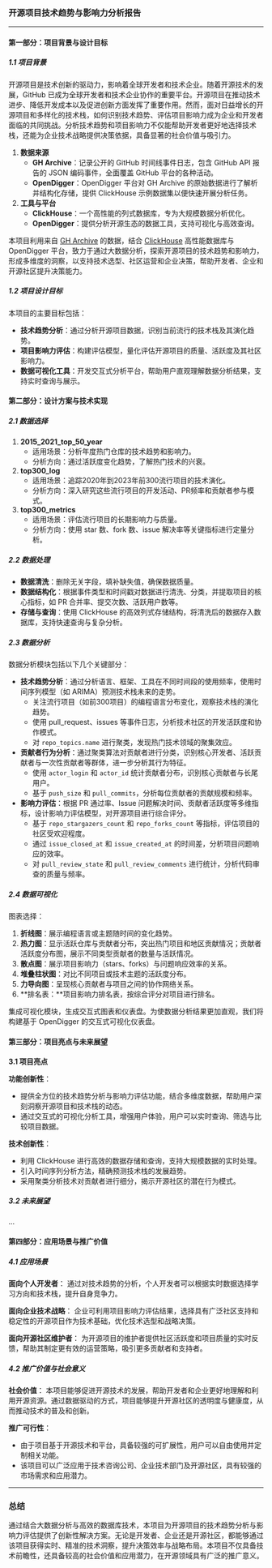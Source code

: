 ### **开源项目技术趋势与影响力分析报告**

------

#### **第一部分：项目背景与设计目标**

##### **1.1 项目背景**

开源项目是技术创新的驱动力，影响着全球开发者和技术企业。随着开源技术的发展，GitHub 已成为全球开发者和技术企业协作的重要平台。开源项目在推动技术进步、降低开发成本以及促进创新方面发挥了重要作用。然而，面对日益增长的开源项目和多样化的技术栈，如何识别技术趋势、评估项目影响力成为企业和开发者面临的共同挑战。分析技术趋势和项目影响力不仅能帮助开发者更好地选择技术栈，还能为企业技术战略提供决策依据，具备显著的社会价值与吸引力。

1. **数据来源**
   - **GH Archive**：记录公开的 GitHub 时间线事件日志，包含 GitHub API 报告的 JSON 编码事件，全面覆盖 GitHub 平台的各种活动。
   - **OpenDigger**：OpenDigger 平台对 GH Archive 的原始数据进行了解析并结构化存储，提供 ClickHouse 示例数据集以便快速开展分析任务。
2. **工具与平台**
   - **ClickHouse**：一个高性能的列式数据库，专为大规模数据分析优化。
   - **OpenDigger**：提供分析开源生态的数据工具，支持可视化与高效查询。

本项目利用来自 [GH Archive](https://www.gharchive.org/) 的数据，结合 [ClickHouse](https://clickhouse.tech/) 高性能数据库与 OpenDigger 平台，致力于通过大数据分析，探索开源项目的技术趋势和影响力，形成多维度的洞察，以支持技术选型、社区运营和企业决策，帮助开发者、企业和开源社区提升决策能力。



##### **1.2 项目设计目标**

本项目的主要目标包括：

- **技术趋势分析**：通过分析开源项目数据，识别当前流行的技术栈及其演化趋势。
- **项目影响力评估**：构建评估模型，量化评估开源项目的质量、活跃度及其社区影响力。
- **数据可视化工具**：开发交互式分析平台，帮助用户直观理解数据分析结果，支持实时查询与展示。





#### **第二部分：设计方案与技术实现**

##### **2.1 数据选择**

1. **2015_2021_top_50_year**
   - 适用场景：分析年度热门仓库的技术趋势和影响力。
   - 分析方向：通过活跃度变化趋势，了解热门技术的兴衰。
2. **top300_log**
   - 适用场景：追踪2020年到2023年前300流行项目的技术演化。
   - 分析方向：深入研究这些流行项目的开发活动、PR频率和贡献者参与模式。
3. **top300_metrics**
   - 适用场景：评估流行项目的长期影响力与质量。
   - 分析方向：使用 star 数、fork 数、issue 解决率等关键指标进行定量分析。

##### 2.2 数据**处理**

- **数据清洗**：删除无关字段，填补缺失值，确保数据质量。
- **数据结构化**：根据事件类型和时间戳对数据进行清洗、分类，并提取项目的核心指标，如 PR 合并率、提交次数、活跃用户数等。
- **存储与查询**：使用 ClickHouse 的高效列式存储结构，将清洗后的数据存入数据库，支持快速查询与复杂分析。

##### **2.3 数据分析**

数据分析模块包括以下几个关键部分：

- **技术趋势分析**：通过分析语言、框架、工具在不同时间段的使用频率，使用时间序列模型（如 ARIMA）预测技术栈未来的走势。
  - 关注流行项目（如前300项目）的编程语言分布变化，观察技术栈的演化趋势。
  - 使用 pull_request、issues 等事件日志，分析技术社区的开发活跃度和协作模式。
  - 对 `repo_topics.name` 进行聚类，发现热门技术领域的聚集效应。
- **贡献者行为分析**：通过聚类算法对贡献者进行分类，识别核心开发者、活跃贡献者与一次性贡献者等群体，进一步分析其行为特征。
  - 使用 `actor_login` 和 `actor_id` 统计贡献者分布，识别核心贡献者与长尾用户。
  - 基于 `push_size` 和 `pull_commits`，分析每位贡献者的贡献规模和频率。
- **影响力评估**：根据 PR 通过率、Issue 问题解决时间、贡献者活跃度等多维指标，设计影响力评估模型，对开源项目进行综合评分。
  - 基于 `repo_stargazers_count` 和 `repo_forks_count` 等指标，评估项目的社区受欢迎程度。
  - 通过 `issue_closed_at` 和 `issue_created_at` 的时间差，分析项目问题响应的效率。
  - 对 `pull_review_state` 和 `pull_review_comments` 进行统计，分析代码审查的质量与频率。

##### **2.4 数据可视化**

图表选择：

1. **折线图**：展示编程语言或主题随时间的变化趋势。
2. **热力图**：显示活跃仓库与贡献者分布，突出热门项目和地区贡献情况；贡献者活跃度分布图，展示不同类型贡献者的数量与活跃情况。
3. **散点图**：展示项目影响力（stars、forks）与问题响应效率的关系。
4. **堆叠柱状图**：对比不同项目或技术主题的活跃度分布。
5. **力导向图**：呈现核心贡献者与项目之间的协作网络关系。
6. **排名表：**项目影响力排名表，按综合评分对项目进行排名。

集成可视化模块，生成交互式图表和仪表盘。为使数据分析结果更加直观，我们将构建基于 OpenDigger 的交互式可视化仪表盘。





#### **第三部分：项目亮点与未来展望**

**3.1 项目亮点**

**功能创新性**：

- 提供全方位的技术趋势分析与影响力评估功能，结合多维度数据，帮助用户深刻洞察开源项目和技术栈的动态。
- 通过交互式的可视化分析工具，增强用户体验，用户可以实时查询、筛选与比较项目数据。

**技术创新性**：

- 利用 ClickHouse 进行高效的数据存储和查询，支持大规模数据的实时处理。
- 引入时间序列分析方法，精确预测技术栈的发展趋势。
- 采用聚类分析技术对贡献者进行细分，揭示开源社区的潜在行为模式。

##### **3.2 未来展望**

...



#### **第四部分：应用场景与推广价值**

##### **4.1 应用场景**

**面向个人开发者**：
 通过对技术趋势的分析，个人开发者可以根据实时数据选择学习方向和技术栈，提升自身竞争力。

**面向企业技术战略**：
 企业可利用项目影响力评估结果，选择具有广泛社区支持和稳定性的开源项目作为技术基础，优化技术选型和战略决策。

**面向开源社区维护者**：
 为开源项目的维护者提供社区活跃度和项目质量的实时反馈，帮助其制定更有效的运营策略，吸引更多贡献者和支持者。

##### **4.2 推广价值与社会意义**

**社会价值**：
 本项目能够促进开源技术的发展，帮助开发者和企业更好地理解和利用开源资源。通过数据驱动的方式，项目能够提升开源社区的透明度与健康度，从而推动技术的普及和创新。

**推广可行性**：

- 由于项目基于开源技术和平台，具备较强的可扩展性，用户可以自由使用并定制相关功能。
- 该项目可以广泛应用于技术咨询公司、企业技术部门及开源社区，具有较强的市场需求和应用潜力。

------

### **总结**

通过结合大数据分析与高效的数据库技术，本项目为开源项目的技术趋势分析与影响力评估提供了创新性解决方案。无论是开发者、企业还是开源社区，都能够通过该项目获得实时、精准的技术洞察，提升决策效率与战略布局。本项目不仅具备技术前瞻性，还具备较高的社会价值和应用潜力，在开源领域具有广泛的推广意义。


